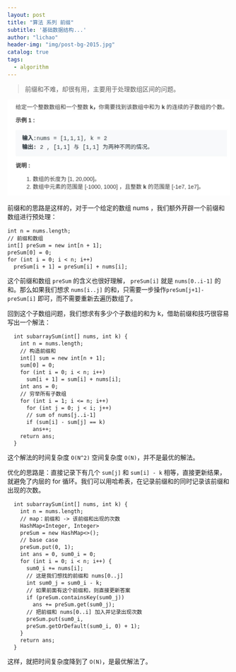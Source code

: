 ```yaml
---
layout: post
title: "算法 系列 前缀"
subtitle: '基础数据结构...'
author: "lichao"
header-img: "img/post-bg-2015.jpg"
catalog: true
tags:
  - algorithm
---
```


> 前缀和不难，却很有⽤，主要⽤于处理数组区间的问题。

![algorithm](/img/algorithm/29.png)

前缀和的思路是这样的，对于⼀个给定的数组 nums ，我们额外开辟⼀个前缀和数组进⾏预处理：

```
int n = nums.length;
// 前缀和数组
int[] preSum = new int[n + 1];
preSum[0] = 0;
for (int i = 0; i < n; i++)
  preSum[i + 1] = preSum[i] + nums[i];
```

这个前缀和数组 ```preSum``` 的含义也很好理解， ```preSum[i]``` 就是 ```nums[0..i-1]``` 的和。那么如果我们想求 ```nums[i..j]``` 的和，只需要⼀步操作```preSum[j+1]-preSum[i]``` 即可，⽽不需要重新去遍历数组了。

回到这个⼦数组问题，我们想求有多少个⼦数组的和为 k，借助前缀和技巧很容易写出⼀个解法：

```
  int subarraySum(int[] nums, int k) {
    int n = nums.length;
    // 构造前缀和
    int[] sum = new int[n + 1];
    sum[0] = 0;
    for (int i = 0; i < n; i++)
      sum[i + 1] = sum[i] + nums[i];
    int ans = 0;
    // 穷举所有⼦数组
    for (int i = 1; i <= n; i++)
      for (int j = 0; j < i; j++)
      // sum of nums[j..i-1]
      if (sum[i] - sum[j] == k)
        ans++;
    return ans;
  }
```
这个解法的时间复杂度 ```O(N^2)``` 空间复杂度 ```O(N)```，并不是最优的解法。

优化的思路是：直接记录下有⼏个 ```sum[j]``` 和 ```sum[i] - k``` 相等，直接更新结果，就避免了内层的 for 循环。我们可以⽤哈希表，在记录前缀和的同时记录该前缀和出现的次数。

```
  int subarraySum(int[] nums, int k) {
    int n = nums.length;
    // map：前缀和 -> 该前缀和出现的次数
    HashMap<Integer, Integer>
    preSum = new HashMap<>();
    // base case
    preSum.put(0, 1);
    int ans = 0, sum0_i = 0;
    for (int i = 0; i < n; i++) {
      sum0_i += nums[i];
      // 这是我们想找的前缀和 nums[0..j]
      int sum0_j = sum0_i - k;
      // 如果前⾯有这个前缀和，则直接更新答案
      if (preSum.containsKey(sum0_j))
        ans += preSum.get(sum0_j);
      // 把前缀和 nums[0..i] 加⼊并记录出现次数
      preSum.put(sum0_i,
      preSum.getOrDefault(sum0_i, 0) + 1);
    }
    return ans;
  }
```

这样，就把时间复杂度降到了 ```O(N)```，是最优解法了。